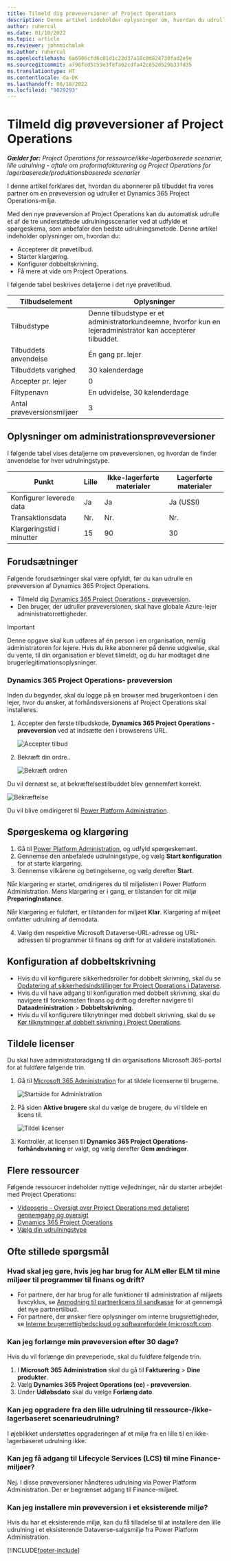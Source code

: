 ```yaml
---
title: Tilmeld dig prøveversioner af Project Operations
description: Denne artikel indeholder oplysninger om, hvordan du udruller prøveversionen af Dynamics 365 Project Operations.
author: ruhercul
ms.date: 01/10/2022
ms.topic: article
ms.reviewer: johnmichalak
ms.author: ruhercul
ms.openlocfilehash: 6a6986cfd6c01d1c22d37a10c8d824730fad2e9e
ms.sourcegitcommit: a798fed5c59e3fefa62cdfa42c852d529b33fd35
ms.translationtype: HT
ms.contentlocale: da-DK
ms.lasthandoff: 06/18/2022
ms.locfileid: "9029293"
---
```

# <a name="sign-up-for-project-operations-trials"></a>Tilmeld dig prøveversioner af Project Operations 

_**Gælder for:** Project Operations for ressource/ikke-lagerbaserede scenarier, lille udrulning - aftale om proformafakturering og Project Operations for lagerbaserede/produktionsbaserede scenarier_ 



I denne artikel forklares det, hvordan du abonnerer på tilbuddet fra vores partner om en prøveversion og udruller et Dynamics 365 Project Operations-miljø.

Med den nye prøveversion af Project Operations kan du automatisk udrulle et af de tre understøttede udrulningsscenarier ved at udfylde et spørgeskema, som anbefaler den bedste udrulningsmetode. Denne artikel indeholder oplysninger om, hvordan du:

- Accepterer dit prøvetilbud.
- Starter klargøring.
- Konfigurer dobbeltskrivning.
- Få mere at vide om Project Operations. 

I følgende tabel beskrives detaljerne i det nye prøvetilbud.

| **Tilbudselement**               | **Oplysninger**                                  |
|------------------------------|----------------------------------------------|
| Tilbudstype                   | Denne tilbudstype er et administratorkundeemne, hvorfor kun en lejeradministrator kan accepterer tilbuddet. |
| Tilbuddets anvendelse                    | Én gang pr. lejer                          |
| Tilbuddets varighed               | 30 kalenderdage                             |
| Accepter pr. lejer       | 0                                            |
| Filtypenavn                    | En udvidelse, 30 kalenderdage               |
| Antal prøveversionsmiljøer | 3                                            |


## <a name="admin-trial-details"></a>Oplysninger om administrationsprøveversioner
I følgende tabel vises detaljerne om prøveversionen, og hvordan de finder anvendelse for hver udrulningstype.

| **Punkt**                      | **Lille**                                     | **Ikke-lagerførte materialer** | **Lagerførte materialer** |
|-------------------------------|----------------------------------------------|---------------------------|-----------------------|
| Konfigurer leverede data           | Ja                                          | Ja                       | Ja (USSI)            |
| Transaktionsdata            | Nr.                                           | Nr.                        | Nr.                    |
| Klargøringstid i minutter  | 15                                           | 90                        | 30                    |
 
## <a name="prerequisites"></a>Forudsætninger
Følgende forudsætninger skal være opfyldt, før du kan udrulle en prøveversion af Dynamics 365 Project Operations.

- Tilmeld dig [Dynamics 365 Project Operations - prøveversion](https://www.aka.ms/try-po).
- Den bruger, der udruller prøveversionen, skal have globale Azure-lejer administratorrettigheder.

> [!IMPORTANT]
> Denne opgave skal kun udføres af én person i en organisation, nemlig administratoren for lejere. Hvis du ikke abonnerer på denne udgivelse, skal du vente, til din organisation er blevet tilmeldt, og du har modtaget dine brugerlegitimationsoplysninger.

### <a name="dynamics-365-project-operations---preview-trial"></a>Dynamics 365 Project Operations- prøveversion 

Inden du begynder, skal du logge på en browser med brugerkontoen i den lejer, hvor du ønsker, at forhåndsversionens af Project Operations skal installeres.

1. Accepter den første tilbudskode, **Dynamics 365 Project Operations -prøveversion** ved at indsætte den i browserens URL.

    ![Accepter tilbud](./media/16RedeemFirstOfferNew.png)

2. Bekræft din ordre..

    ![Bekræft ordren](./media/17ConfirmOrderNew.png)

  Du vil dernæst se, at bekræftelsestilbuddet blev gennemført korrekt.

   ![Bekræftelse](./media/18OrderConfirmationNew.png)

  Du vil blive omdirigeret til [Power Platform Administration](https://admin.powerplatform.microsoft.com/projectoperationstrial).

## <a name="questionnaire-and-provisioning"></a>Spørgeskema og klargøring

1.  Gå til [Power Platform Administration](https://admin.powerplatform.com/projectoperationstrial), og udfyld spørgeskemaet.  
2.  Gennemse den anbefalede udrulningstype, og vælg **Start konfiguration** for at starte klargøring.
3.  Gennemse vilkårene og betingelserne, og vælg derefter **Start**.

   Når klargøring er startet, omdirigeres du til miljølisten i Power Platform Administration. Mens klargøring er i gang, er tilstanden for dit miljø **PreparingInstance**.
 
  Når klargøring er fuldført, er tilstanden for miljøet **Klar**. Klargøring af miljøet omfatter udrulning af demodata.
 
4.  Vælg den respektive Microsoft Dataverse-URL-adresse og URL-adressen til programmer til finans og drift for at validere installationen.

## <a name="configuring-dual-write"></a>Konfiguration af dobbeltskrivning
- Hvis du vil konfigurere sikkerhedsroller for dobbelt skrivning, skal du se [Opdatering af sikkerhedsindstillinger for Project Operations i Dataverse](resource-provision-new-environment.md#update-security-settings-on-project-operations-on-dataverse).
- Hvis du vil have adgang til konfiguration med dobbelt skrivning, skal du navigere til forekomsten finans og drift og derefter navigere til **Dataadministration** > **Dobbeltskrivning**.
- Hvis du vil konfigurere tilknytninger med dobbelt skrivning, skal du se [Kør tilknytninger af dobbelt skrivning i Project Operations](resource-provision-new-environment.md#run-project-operations-dual-write-maps).

## <a name="assign-licenses"></a>Tildele licenser

Du skal have administratoradgang til din organisations Microsoft 365-portal for at fuldføre følgende trin.

1. Gå til [Microsoft 365 Administration](https://portal.office.com/) for at tildele licenserne til brugerne.

   ![Startside for Administration](./media/14AdminPortal.png)

2. På siden **Aktive brugere** skal du vælge de brugere, du vil tildele en licens til.

   ![Tildel licenser](./media/15AssignLicenses.png)

3. Kontrollér, at licensen til **Dynamics 365 Project Operations-forhåndsvisning** er valgt, og vælg derefter **Gem ændringer**.

## <a name="additional-resources"></a>Flere ressourcer

Følgende ressourcer indeholder nyttige vejledninger, når du starter arbejdet med Project Operations:

- [Videoserie - Oversigt over Project Operations med detaljeret gennemgang og oversigt](https://youtube.com/playlist?list=PLcakwueIHoT_LJ3Fr1tHnkPk5lioqE6uH)
- [Dynamics 365 Project Operations](/learn/modules/examine-dynamics-365-project-operations/)
- [Vælg din udrulningstype](determine-deployment-type.md)

## <a name="frequently-asked-questions"></a>Ofte stillede spørgsmål

### <a name="what-if-i-require-alm-or-elm-for-my-finance-and-operations-apps-environment"></a>Hvad skal jeg gøre, hvis jeg har brug for ALM eller ELM til mine miljøer til programmer til finans og drift?

- For partnere, der har brug for alle funktioner til administration af miljøets livscyklus, se [Anmodning til partnerlicens til sandkasse](https://experience.dynamics.com/requestlicense) for at gennemgå det nye partnertilbud. 
- For partnere, der ønsker flere oplysninger om interne brugsrettigheder, se [Interne brugerrettighedscloud og softwarefordele (microsoft.com](https://partner.microsoft.com/membership/internal-use-software).

### <a name="can-i-extend-my-trial-beyond-30-days"></a>Kan jeg forlænge min prøveversion efter 30 dage?
Hvis du vil forlænge din prøveperiode, skal du fuldføre følgende trin.

1. I **Microsoft 365 Administration** skal du gå til **Fakturering** > **Dine produkter**.
2. Vælg **Dynamics 365 Project Operations (ce) - prøveversion**.
3. Under **Udløbsdato** skal du vælge **Forlæng dato**.

### <a name="can-i-upgrade-from-the-lite-deployment-to-the-resourcenon-stocked-based-scenario-deployment"></a>Kan jeg opgradere fra den lille udrulning til ressource-/ikke-lagerbaseret scenarieudrulning?
I øjeblikket understøttes opgraderingen af et miljø fra en lille til en ikke-lagerbaseret udrulning ikke.

### <a name="can-i-access-lifecycle-services-lcs-for-my-finance-environments"></a>Kan jeg få adgang til Lifecycle Services (LCS) til mine Finance-miljøer?  
Nej. I disse prøveversioner håndteres udrulning via Power Platform Administration. Der er begrænset adgang til Finance-miljøet.

### <a name="can-i-install-my-trial-on-an-existing-environment"></a>Kan jeg installere min prøveversion i et eksisterende miljø?
Hvis du har et eksisterende miljø, kan du få tilladelse til at installere den lille udrulning i et eksisterende Dataverse-salgsmiljø fra Power Platform Administration.

[!INCLUDE[footer-include](../includes/footer-banner.md)]
